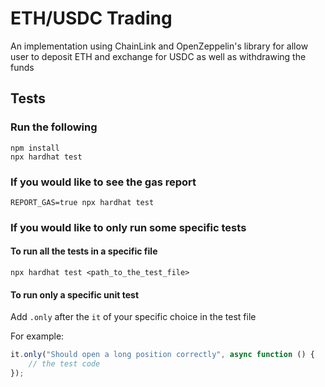 # ETH/USDC Trading

An implementation using ChainLink and OpenZeppelin's library for allow user to deposit ETH and exchange for USDC as well as withdrawing the funds

## Tests

### Run the following

```shell
npm install
npx hardhat test
```

### If you would like to see the gas report

```shell
REPORT_GAS=true npx hardhat test
```

### If you would like to only run some specific tests

#### To run all the tests in a specific file

```shell
npx hardhat test <path_to_the_test_file>
```

#### To run only a specific unit test

Add ```.only``` after the ```it``` of your specific choice in the test file

For example:

```typescript
it.only("Should open a long position correctly", async function () {
    // the test code
});
```
